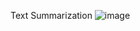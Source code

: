 Text Summarization
![image](https://github.com/MuhammadUsman15/Txt-Summarization/assets/80236188/2bb6e831-3e2a-4bea-ab1e-744c507f5cc6)
